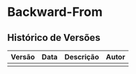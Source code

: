 # Backward-From


## Histórico de Versões

| Versão | Data | Descrição | Autor |
|--------|------|-----------|-------|
|        |      |           |       |
